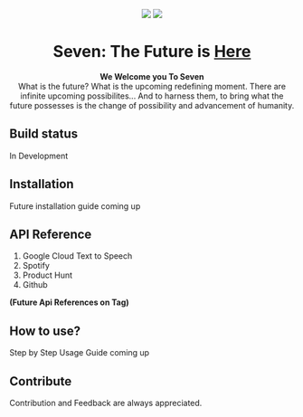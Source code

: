 <p align="center">
  <img src="https://github.com/SupTechRM/Seven/blob/main/assets/img/logo/Seven.png">
  <img src="https://github.com/SupTechRM/Seven/blob/main/assets/img/banners/Futuristic%20Technology%20Facebook%20Cover%20Template.png">
</p>

 <h1 align="center">
  <a >
    Seven: The Future is <u>Here</u>
    </a>
</h1>
<p align="center">
  <strong>We Welcome you To Seven</strong>

</img>
  <br>
  What is the future? What is the upcoming redefining moment. There are infinite upcoming possibilites... And to harness them, to bring what the future possesses is the change of possibility and advancement of humanity. 
</p>

## Build status

In Development

## Installation

Future installation guide coming up

## API Reference

1. Google Cloud Text to Speech
2. Spotify
3. Product Hunt
4. Github

**(Future Api References on Tag)**

## How to use?

Step by Step Usage Guide coming up

## Contribute

Contribution and Feedback are always appreciated.
